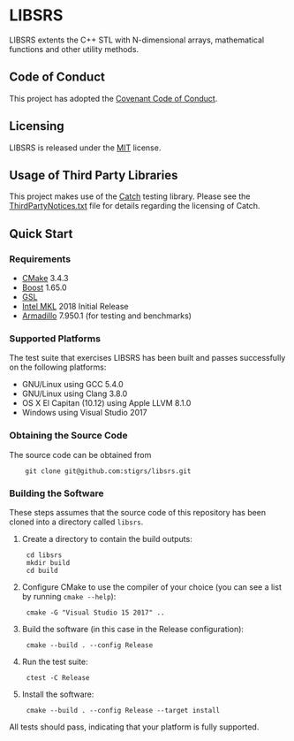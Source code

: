 # LIBSRS

LIBSRS extents the C++ STL with N-dimensional arrays, mathematical functions
and other utility methods.

## Code of Conduct

This project has adopted the [Covenant Code of Conduct](CODE_OF_CONDUCT.md).

## Licensing

LIBSRS is released under the [MIT](LICENSE) license.

## Usage of Third Party Libraries

This project makes use of the [Catch](https://https://github.com/philsquared/catch) 
testing library. Please see the [ThirdPartyNotices.txt](ThirdPartyNotices.txt) 
file for details regarding the licensing of Catch.

## Quick Start 

### Requirements

* [CMake](https://cmake.org) 3.4.3
* [Boost](http://www.boost.org/) 1.65.0
* [GSL](https://github.com/Microsoft/GSL)
* [Intel MKL](https://software.intel.com/en-us/mkl) 2018 Initial Release
* [Armadillo](http://arma.sourceforge.net) 7.950.1 (for testing and benchmarks)

### Supported Platforms

The test suite that exercises LIBSRS has been built and passes successfully 
on the following platforms:
* GNU/Linux using GCC 5.4.0
* GNU/Linux using Clang 3.8.0
* OS X El Capitan (10.12) using Apple LLVM 8.1.0
* Windows using Visual Studio 2017

### Obtaining the Source Code

The source code can be obtained from

        git clone git@github.com:stigrs/libsrs.git

### Building the Software

These steps assumes that the source code of this repository has been cloned
into a directory called `libsrs`.

1. Create a directory to contain the build outputs:

        cd libsrs
        mkdir build
        cd build

2. Configure CMake to use the compiler of your choice (you can see a list by
   running `cmake --help`):

        cmake -G "Visual Studio 15 2017" ..

3. Build the software (in this case in the Release configuration):

        cmake --build . --config Release

4. Run the test suite:

        ctest -C Release

5. Install the software:

        cmake --build . --config Release --target install

All tests should pass, indicating that your platform is fully supported. 
